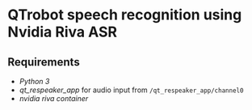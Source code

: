# QTrobot speech recognition using Nvidia Riva ASR

## Requirements 
- *Python 3*
- *qt_respeaker_app* for audio input from `/qt_respeaker_app/channel0`
- *nvidia riva container*
